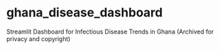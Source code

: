 # ghana_disease_dashboard
Streamlit Dashboard for Infectious Disease Trends in Ghana
(Archived for privacy and copyright)
